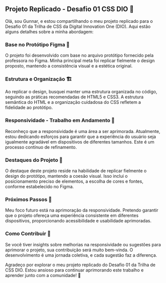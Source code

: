 ## Projeto Replicado - Desafio 01 CSS DIO 🚀

Olá, sou Gunnar, e estou compartilhando o meu projeto replicado para o Desafio 01 da Trilha de CSS da Digital Innovation One (DIO). Aqui estão alguns detalhes sobre a minha abordagem:

### Base no Protótipo Figma 🎨

O projeto foi desenvolvido com base no arquivo protótipo fornecido pela professora no Figma. Minha principal meta foi replicar fielmente o design proposto, mantendo a consistência visual e a estética original.

### Estrutura e Organização 🏗️

Ao replicar o design, busquei manter uma estrutura organizada no código, seguindo as práticas recomendadas de HTML5 e CSS3. A estrutura semântica do HTML e a organização cuidadosa do CSS refletem a fidelidade ao protótipo.

### Responsividade - Trabalho em Andamento 📱

Reconheço que a responsividade é uma área a ser aprimorada. Atualmente, estou dedicando esforços para garantir que a experiência do usuário seja igualmente agradável em dispositivos de diferentes tamanhos. Este é um processo contínuo de refinamento.

### Destaques do Projeto 🌟

O destaque deste projeto reside na habilidade de replicar fielmente o design do protótipo, mantendo a coesão visual. Isso inclui o posicionamento preciso de elementos, a escolha de cores e fontes, conforme estabelecido no Figma.

### Próximos Passos 🚧

Meu foco futuro está na aprimoração da responsividade. Pretendo garantir que o projeto ofereça uma experiência consistente em diferentes dispositivos, proporcionando acessibilidade e usabilidade aprimoradas.

### Como Contribuir 🤝

Se você tiver insights sobre melhorias na responsividade ou sugestões para aprimorar o projeto, sua contribuição será muito bem-vinda. O desenvolvimento é uma jornada coletiva, e cada sugestão faz a diferença.

Agradeço por explorar o meu projeto replicado do Desafio 01 da Trilha de CSS DIO. Estou ansioso para continuar aprimorando este trabalho e aprender junto com a comunidade! 🚀
